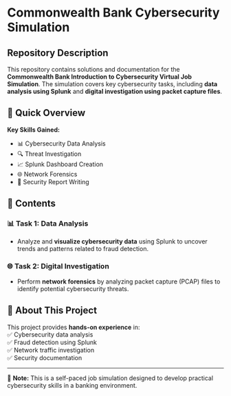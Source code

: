 # Commonwealth Bank Cybersecurity Simulation

## Repository Description  
This repository contains solutions and documentation for the **Commonwealth Bank Introduction to Cybersecurity Virtual Job Simulation**. The simulation covers key cybersecurity tasks, including **data analysis using Splunk** and **digital investigation using packet capture files**.

## 📌 Quick Overview  
**Key Skills Gained:**  
- 📊 Cybersecurity Data Analysis  
- 🔍 Threat Investigation  
- 📈 Splunk Dashboard Creation  
- 🌐 Network Forensics  
- 📝 Security Report Writing  

## 📂 Contents  

### 📊 Task 1: Data Analysis  
- Analyze and **visualize cybersecurity data** using Splunk to uncover trends and patterns related to fraud detection.  

### 🌐 Task 2: Digital Investigation  
- Perform **network forensics** by analyzing packet capture (PCAP) files to identify potential cybersecurity threats.  

## 🚀 About This Project  
This project provides **hands-on experience** in:  
✅ Cybersecurity data analysis  
✅ Fraud detection using Splunk   
✅ Network traffic investigation   
✅ Security documentation 

---
🔗 **Note:** This is a self-paced job simulation designed to develop practical cybersecurity skills in a banking environment.
